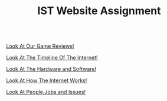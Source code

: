 <!DOCTYPE html>
<html lang="en">
<head>
  <link rel="stylesheet" href="First page.css">
  <meta charset="UTF-8">
  <meta name="viewport" content="width=device-width, initial-scale=1.0">
  <link rel="stylesheet" href="styles.css">

</head>
<body>
  <header class="round-header">
    <h1>IST Website Assignment</h1>
  </header>
  <div class="content">
    <p></p>
    <img src="" alt="">
  <a href="The Games.html">
  <p>Look At Our Game Reviews!</p>
  </a>

  <a href="JAmes timeline.html">
  <p>Look At The Timeline Of The Internet!</p>
  </a>

   <a href="Hardware and Software.html">
  <p>Look At The Hardware and Software!</p>
  </a>

   <a href="How the internet works.html">
  <p>Look At How The Internet Works!</p>
  </a>

  <a href="People,Jobs and issues.html">
  <p>Look At People,Jobs and Issues!</p>
  </a>
  </div>
</body>
</html>
